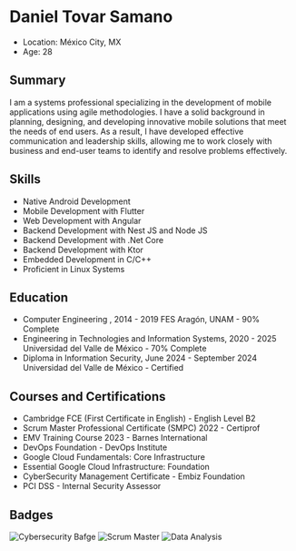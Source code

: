# Daniel Tovar Samano
* Location: México City, MX
* Age: 28

## Summary

I am a systems professional specializing in the development of mobile applications using
agile methodologies. I have a solid background in planning, designing, and developing
innovative mobile solutions that meet the needs of end users. As a result, I have developed
effective communication and leadership skills, allowing me to work closely with business
and end-user teams to identify and resolve problems effectively.

## Skills

* Native Android Development
* Mobile Development with Flutter
* Web Development with Angular
* Backend Development with Nest JS and Node JS
* Backend Development with .Net Core
* Backend Development with Ktor
* Embedded Development in C/C++
* Proficient in Linux Systems

## Education

* Computer Engineering , 2014 - 2019
FES Aragón, UNAM - 90% Complete
* Engineering in Technologies and Information Systems, 2020 - 2025
Universidad del Valle de México - 70% Complete
* Diploma in Information Security, June 2024 - September 2024
Universidad del Valle de México - Certified

## Courses and Certifications

* Cambridge FCE (First Certificate in English) - English Level B2
* Scrum Master Professional Certificate (SMPC) 2022 - Certiprof
* EMV Training Course 2023 - Barnes International
* DevOps Foundation - DevOps Institute
* Google Cloud Fundamentals: Core Infrastructure
* Essential Google Cloud Infrastructure: Foundation
* CyberSecurity Management Certificate - Embiz Foundation
* PCI DSS - Internal Security Assessor

## Badges

![Cybersecurity Bafge](https://api.accredible.com/v1/frontend/credential_website_embed_image/badge/112990831)
![Scrum Master](https://images.credly.com/size/340x340/images/916bde6c-7eb3-40da-b698-993bdc8231f5/image.png)
![Data Analysis](https://images.credly.com/size/340x340/images/f5bb6420-710c-4508-bd1f-df3a9d3fafb0/blob)



